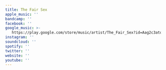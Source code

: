 ```yaml
---
title: The Fair Sex
apple_music: ''
bandcamp: ''
facebook: ''
google_music: >-
   https://play.google.com/store/music/artist/The_Fair_Sex?id=Aag2c3atovai4xcomiydgsu3equ
instagram: ''
soundcloud: ''
spotify: ''
twitter: ''
website: ''
youtube: ''
---
```

